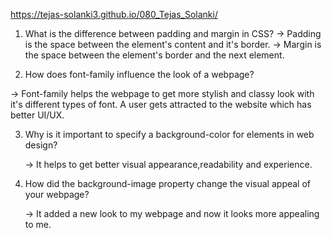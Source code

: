 
https://tejas-solanki3.github.io/080_Tejas_Solanki/ 


1. What is the difference between padding and margin in CSS?
   -> Padding is the space between the element's content and it's border.
   -> Margin is the space between the element's border and the next element.

2. How does font-family influence the look of a webpage?

  -> Font-family helps the webpage to get more stylish and classy look with it's different types of font.
    A user gets attracted to the website which has better UI/UX.

3. Why is it important to specify a background-color for elements in web design?

   -> It helps to get better visual appearance,readability and experience.

4. How did the background-image property change the visual appeal of your webpage?

   -> It added a new look to my webpage and now it looks more appealing to me.
